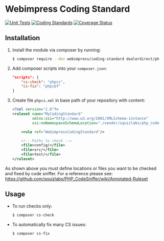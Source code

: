 # Webimpress Coding Standard

[![Unit Tests](https://github.com/webimpress/coding-standard/actions/workflows/phpunit.yml/badge.svg)](https://github.com/webimpress/coding-standard/actions/workflows/phpunit.yml)
[![Coding Standards](https://github.com/webimpress/coding-standard/actions/workflows/phpcs.yml/badge.svg)](https://github.com/webimpress/coding-standard/actions/workflows/phpcs.yml)
[![Coverage Status](https://coveralls.io/repos/github/webimpress/coding-standard/badge.svg?branch=master)](https://coveralls.io/github/webimpress/coding-standard?branch=master)

## Installation

1. Install the module via composer by running:

   ```bash
   $ composer require --dev webimpress/coding-standard dealerdirect/phpcodesniffer-composer-installer
   ```

2. Add composer scripts into your `composer.json`:

   ```json
   "scripts": {
       "cs-check": "phpcs",
       "cs-fix": "phpcbf"
   }
   ```

3. Create file `phpcs.xml` in base path of your repository with content:

   ```xml
   <?xml version="1.0"?>
   <ruleset name="MyCodingStandard"
            xmlns:xsi="http://www.w3.org/2001/XMLSchema-instance"
            xsi:noNamespaceSchemaLocation="./vendor/squizlabs/php_codesniffer/phpcs.xsd">

       <rule ref="WebimpressCodingStandard"/>

       <!-- Paths to check -->
       <file>config/</file>
       <file>src/</file>
       <file>test/</file>
   </ruleset>
   ```

As shown above you must define locations or files you want to be
checked and fixed by code sniffer. For a reference please see:
https://github.com/squizlabs/PHP_CodeSniffer/wiki/Annotated-Ruleset


## Usage

* To run checks only:

  ```bash
  $ composer cs-check
  ```

* To automatically fix many CS issues:

  ```bash
  $ composer cs-fix
  ```

